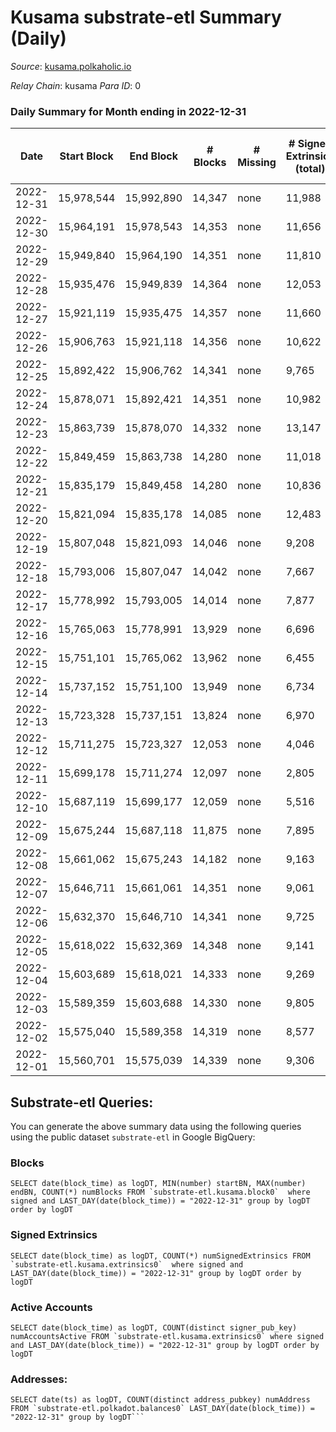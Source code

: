 # Kusama substrate-etl Summary (Daily)

_Source_: [kusama.polkaholic.io](https://kusama.polkaholic.io)

*Relay Chain*: kusama
*Para ID*: 0



### Daily Summary for Month ending in 2022-12-31


| Date | Start Block | End Block | # Blocks | # Missing | # Signed Extrinsics (total) | # Active Accounts | # Addresses with Balances | # Events | # Transfers | # XCM Transfers In | # XCM Transfers Out |
| ---- | ----------- | --------- | -------- | --------- | --------------------------- | ----------------- | ------------------------- | -------- | ----------- | ------------------ | ------------------- |
| 2022-12-31 | 15,978,544 | 15,992,890 | 14,347 | none | 11,988 | 1,240 | 280,771 | 792,309 | 1,617 ($8,131,086) | 79 ($90,343.13) | 124 ($59,831.58) |
| 2022-12-30 | 15,964,191 | 15,978,543 | 14,353 | none | 11,656 | 1,170 | 280,745 | 770,968 | 1,223 ($1,075,010) | 129 ($138,556) | 174 ($35,582.03) |
| 2022-12-29 | 15,949,840 | 15,964,190 | 14,351 | none | 11,810 | 1,501 | 280,703 | 782,405 | 1,390 ($2,995,002) | 154 ($77,152.77) | 160 ($64,942.09) |
| 2022-12-28 | 15,935,476 | 15,949,839 | 14,364 | none | 12,053 | 1,294 | 280,704 | 778,387 | 1,378 ($1,056,566) | 137 ($61,773.21) | 181 ($63,120.69) |
| 2022-12-27 | 15,921,119 | 15,935,475 | 14,357 | none | 11,660 | 1,247 | 280,705 | 791,067 | 1,410 ($4,139,934) | 115 ($829,383) | 94 ($70,732.83) |
| 2022-12-26 | 15,906,763 | 15,921,118 | 14,356 | none | 10,622 | 1,050 | 280,665 | 756,819 | 1,048 ($5,439,424) | 104 ($90,868.75) | 65 ($24,843.32) |
| 2022-12-25 | 15,892,422 | 15,906,762 | 14,341 | none | 9,765 | 866 |  | 748,768 | 913 ($2,258,105) | 123 ($207,383) | 149 ($347,552) |
| 2022-12-24 | 15,878,071 | 15,892,421 | 14,351 | none | 10,982 | 940 |  | 868,201 | 862 ($1,674,030) | 99 ($36,726.31) | 69 ($13,576.85) |
| 2022-12-23 | 15,863,739 | 15,878,070 | 14,332 | none | 13,147 | 1,206 |  | 860,165 | 1,876 ($1,127,454) | 123 ($267,329) | 105 ($97,219.97) |
| 2022-12-22 | 15,849,459 | 15,863,738 | 14,280 | none | 11,018 | 1,436 |  | 764,760 | 1,320 ($704,888) | 122 ($39,274.05) | 99 ($78,706.41) |
| 2022-12-21 | 15,835,179 | 15,849,458 | 14,280 | none | 10,836 | 1,879 |  | 760,363 | 1,790 ($3,227,841) | 105 ($36,233.62) | 102 ($28,297.64) |
| 2022-12-20 | 15,821,094 | 15,835,178 | 14,085 | none | 12,483 | 1,297 |  | 777,639 | 3,106 ($1,485,044) | 127 ($314,199) | 126 ($83,908.26) |
| 2022-12-19 | 15,807,048 | 15,821,093 | 14,046 | none | 9,208 | 1,137 |  | 732,881 | 1,239 ($3,242,495) | 125 ($110,070) | 122 ($102,404) |
| 2022-12-18 | 15,793,006 | 15,807,047 | 14,042 | none | 7,667 | 952 | 280,798 | 715,424 | 827 ($634,582) | 102 ($101,615) | 96 ($18,644.51) |
| 2022-12-17 | 15,778,992 | 15,793,005 | 14,014 | none | 7,877 | 1,009 | 280,680 | 783,444 | 1,205 ($1,558,768) | 111 ($97,170.92) | 125 ($78,064.18) |
| 2022-12-16 | 15,765,063 | 15,778,991 | 13,929 | none | 6,696 | 1,202 | 280,506 | 685,326 | 1,335 ($2,280,249) | 111 ($185,952) | 106 ($74,848.29) |
| 2022-12-15 | 15,751,101 | 15,765,062 | 13,962 | none | 6,455 | 1,324 | 280,368 | 670,144 | 1,228 ($1,213,528) | 95 ($60,430.67) | 121 ($46,365.68) |
| 2022-12-14 | 15,737,152 | 15,751,100 | 13,949 | none | 6,734 | 1,426 | 280,226 | 689,617 | 1,490 ($2,447,864) | 101 ($88,714.63) | 116 ($40,319.94) |
| 2022-12-13 | 15,723,328 | 15,737,151 | 13,824 | none | 6,970 | 2,228 | 280,067 | 672,819 | 22,481 ($17,851,505) | 138 ($507,755) | 183 ($392,810) |
| 2022-12-12 | 15,711,275 | 15,723,327 | 12,053 | none | 4,046 | 934 | 279,517 | 552,580 | 1,836 ($2,099,383) | 68 ($208,449) | 101 ($24,145.16) |
| 2022-12-11 | 15,699,178 | 15,711,274 | 12,097 | none | 2,805 | 749 | 279,414 | 534,482 | 663 ($866,084) | 88 ($119,622) | 69 ($201,862) |
| 2022-12-10 | 15,687,119 | 15,699,177 | 12,059 | none | 5,516 | 943 | 279,339 | 563,584 | 592 ($2,251,635) | 96 ($71,095.05) | 68 ($34,720.63) |
| 2022-12-09 | 15,675,244 | 15,687,118 | 11,875 | none | 7,895 | 1,242 | 279,269 | 608,662 | 750 ($1,306,952) | 86 ($131,517) | 77 ($31,726.25) |
| 2022-12-08 | 15,661,062 | 15,675,243 | 14,182 | none | 9,163 | 1,259 | 279,226 | 765,432 | 1,031 ($1,274,580) | 74 ($28,358.52) | 80 ($15,682.80) |
| 2022-12-07 | 15,646,711 | 15,661,061 | 14,351 | none | 9,061 | 1,506 | 279,174 | 746,377 | 1,060 ($1,552,076) | 87 ($91,533.32) | 73 ($66,872.81) |
| 2022-12-06 | 15,632,370 | 15,646,710 | 14,341 | none | 9,725 | 1,501 | 279,154 | 760,027 | 1,193 ($1,959,856) | 102 ($235,476) | 76 ($20,981.72) |
| 2022-12-05 | 15,618,022 | 15,632,369 | 14,348 | none | 9,141 | 1,417 | 279,091 | 756,802 | 1,307 ($4,130,103) | 134 ($295,027) | 105 ($75,788.08) |
| 2022-12-04 | 15,603,689 | 15,618,021 | 14,333 | none | 9,269 | 1,404 | 279,006 | 733,922 | 1,042 ($852,305) | 71 ($71,803.39) | 86 ($43,772.27) |
| 2022-12-03 | 15,589,359 | 15,603,688 | 14,330 | none | 9,805 | 1,621 |  | 747,219 | 1,126 ($639,942) | 81 ($25,455.14) | 78 ($19,623.40) |
| 2022-12-02 | 15,575,040 | 15,589,358 | 14,319 | none | 8,577 | 1,186 | 278,878 | 730,890 | 1,150 ($2,755,977) | 85 ($87,931.86) | 95 ($74,644.65) |
| 2022-12-01 | 15,560,701 | 15,575,039 | 14,339 | none | 9,306 | 1,335 | 278,836 | 761,609 | 1,349 ($3,078,869) | 118 ($221,944) | 121 ($157,771) |

## Substrate-etl Queries:
You can generate the above summary data using the following queries using the public dataset `substrate-etl` in Google BigQuery:


### Blocks
```
SELECT date(block_time) as logDT, MIN(number) startBN, MAX(number) endBN, COUNT(*) numBlocks FROM `substrate-etl.kusama.block0`  where signed and LAST_DAY(date(block_time)) = "2022-12-31" group by logDT order by logDT
```


### Signed Extrinsics
```
SELECT date(block_time) as logDT, COUNT(*) numSignedExtrinsics FROM `substrate-etl.kusama.extrinsics0`  where signed and LAST_DAY(date(block_time)) = "2022-12-31" group by logDT order by logDT
```


### Active Accounts
```
SELECT date(block_time) as logDT, COUNT(distinct signer_pub_key) numAccountsActive FROM `substrate-etl.kusama.extrinsics0` where signed and LAST_DAY(date(block_time)) = "2022-12-31" group by logDT order by logDT
```


### Addresses:
```
SELECT date(ts) as logDT, COUNT(distinct address_pubkey) numAddress FROM `substrate-etl.polkadot.balances0` LAST_DAY(date(block_time)) = "2022-12-31" group by logDT```


